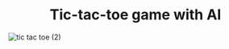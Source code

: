 <h1 align="center">Tic-tac-toe game with AI</h1>

![tic tac toe (2)](https://user-images.githubusercontent.com/39067344/112275804-ac5aba00-8c88-11eb-85e6-d508bb6c2317.png)



